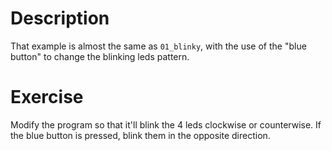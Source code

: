 
# Description

That example is almost the same as `01_blinky`, with the use of the
"blue button" to change the blinking leds pattern.

# Exercise

Modify the program so that it'll blink the 4 leds clockwise or counterwise. If
the blue button is pressed, blink them in the opposite direction.

